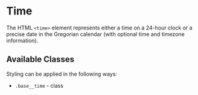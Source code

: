 # Time

The HTML `<time>` element represents either a time on a 24-hour clock or a precise date in the Gregorian calendar (with optional time and timezone information).

## Available Classes

Styling can be applied in the following ways:

* `.base__time` - class
